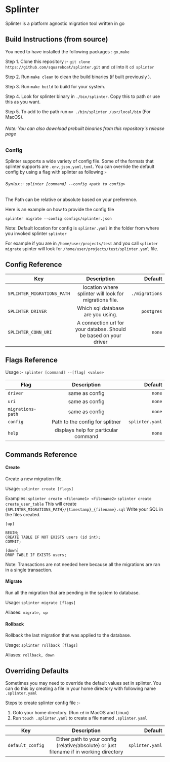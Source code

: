# Splinter

Splinter is a platform agnostic migration tool written in go

## Build Instructions (from source)

You need to have installed the following packages : `go,make`

Step 1. Clone this repository :- `git clone https://github.com/squareboat/splinter.git` and `cd` into it `cd splinter`

Step 2. Run `make clean` to clean the build binaries (if built previously ).

Step 3. Run `make build` to build for your system.

Step 4. Look for splinter binary in `./bin/splinter`. Copy this to path or use this as you want.

Step 5. To add to the path run `mv ./bin/splinter /usr/local/bin` (For MacOS).

###### Note: You can also download prebuilt binaries from this repository's release page

### Config

Splinter supports a wide variety of config file. Some of the formats that splinter supports are `.env,json,yaml,toml`.
You can override the default config by using a flag with splinter as following:-

###### Syntax :- `splinter [command] --config <path to config>`

The Path can be relative or absolute based on your preference.

Here is an example on how to provide the config file

`splinter migrate --config configs/splinter.json`

Note: Default location for config is `splinter.yaml` in the folder from where you invoked splinter `splinter`

For example if you are in `/home/user/projects/test` and you call `splinter migrate`
spinter will look for `/home/user/projects/test/splinter.yaml` file.

## Config Reference

| Key                        |                            Description                            |        Default |
| -------------------------- | :---------------------------------------------------------------: | -------------: |
| `SPLINTER_MIGRATIONS_PATH` |      location where splinter will look for migrations file.       | `./migrations` |
| `SPLINTER_DRIVER`          |                 Which sql database are you using.                 |     `postgres` |
| `SPLINTER_CONN_URI`        | A connection url for your databse. Should be based on your driver |         `none` |

## Flags Reference

Usage :-
`splinter [command] --[flag] <value>`

| Flag              |             Description              |         Default |
| ----------------- | :----------------------------------: | --------------: |
| `driver`          |            same as config            |          `none` |
| `uri`             |            same as config            |          `none` |
| `migrations-path` |            same as config            |          `none` |
| `config`          |   Path to the config for splitner    | `splinter.yaml` |
| `help`            | displays help for particular command |          `none` |

## Commands Reference

#### Create

Create a new migration file.

Usage:
`splinter create [flags]`

Examples:
`splinter create <filename1> <filename2>`
`splinter create create_user_table`
This will create `{SPLINTER_MIGRATIONS_PATH}/{timestamp}_{filename}.sql`
Write your SQL in the files created.

```
[up]

BEGIN;
CREATE TABLE IF NOT EXISTS users (id int);
COMMIT;

[down]
DROP TABLE IF EXISTS users;

```

Note: Transactions are not needed here because all the migrations are ran in a single transaction.

#### Migrate

Run all the migration that are pending in the system to database.

Usage:
`splinter migrate [flags]`

Aliases:
`migrate, up`

#### Rollback

Rollback the last migration that was applied to the database.

Usage:
`splinter rollback [flags]`

Aliases:
`rollback, down`

## Overriding Defaults

Sometimes you may need to override the default values set in splinter.
You can do this by creating a file in your home directory with following name `.splinter.yaml`

Steps to create splinter config file :-

1. Goto your home directory. (Run `cd` in MacOS and Linux)
2. Run `touch .splinter.yaml` to create a file named `.splinter.yaml`

| Key              |                                       Description                                       |         Default |
| ---------------- | :-------------------------------------------------------------------------------------: | --------------: |
| `default_config` | Either path to your config (relative/absolute) or just filename if in working directory | `splinter.yaml` |
